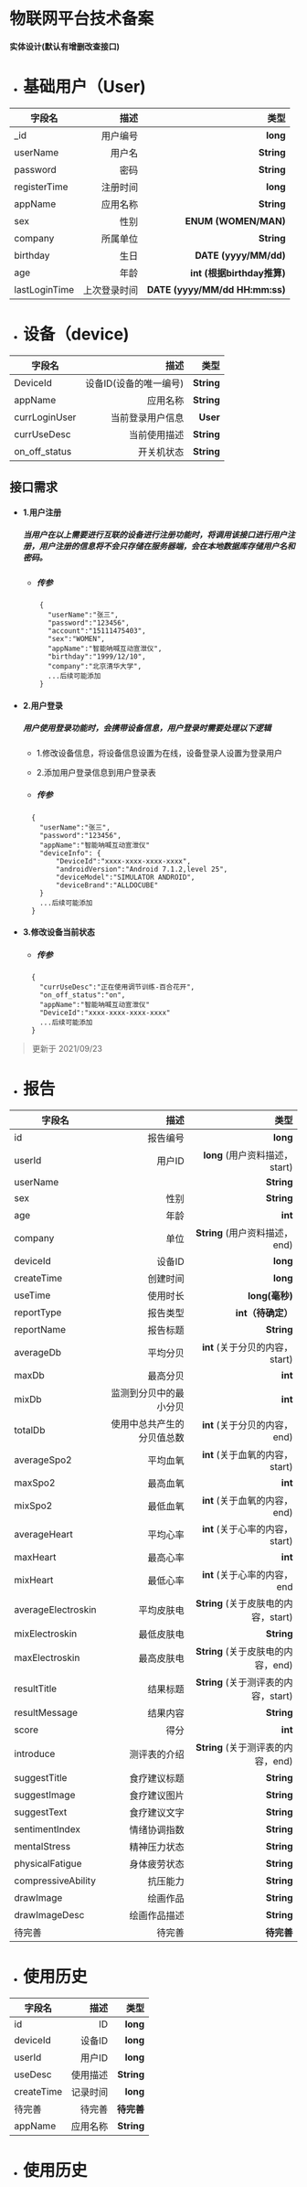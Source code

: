 # 物联网平台技术备案


	
#### 实体设计(默认有增删改查接口)

- # 基础用户（User)

| 字段名|描述|类型|
| --------- | -----:| -----:|
|_id|用户编号|**long**|
|userName|用户名|**String**|
|password|密码|**String**|
|registerTime|注册时间|**long**|
|appName|应用名称|**String**|
|sex|性别|**ENUM (WOMEN/MAN)**|
|company|所属单位|**String**|
|birthday|生日|**DATE (yyyy/MM/dd)**|
|age|年龄|**int (根据birthday推算)**|
|lastLoginTime|上次登录时间|**DATE (yyyy/MM/dd HH:mm:ss)**|


- # 设备（device)

| 字段名|描述|类型|
| --------- | -----:| -----:|
|DeviceId|设备ID(设备的唯一编号)|**String**|
|appName|应用名称|**String**|
|currLoginUser|当前登录用户信息|**User**|
|currUseDesc|当前使用描述|**String**|
|on_off_status|开关机状态|**String**|

	
## 接口需求

- #### 1.用户注册
  ##### 当用户在以上需要进行互联的设备进行注册功能时，将调用该接口进行用户注册，用户注册的信息将不会只存储在服务器端，会在本地数据库存储用户名和密码。
  
  - ##### 传参
  
  ```
	  {
		"userName":"张三",
		"password":"123456",
		"account":"15111475403",
		"sex":"WOMEN",
		"appName":"智能呐喊互动宣泄仪",
		"birthday":"1999/12/10",
		"company":"北京清华大学",
		...后续可能添加
	  }
  ```

- #### 2.用户登录
	##### 用户使用登录功能时，会携带设备信息，用户登录时需要处理以下逻辑
	- 1.修改设备信息，将设备信息设置为在线，设备登录人设置为登录用户
	- 2.添加用户登录信息到用户登录表

	- ##### 传参

	```
	  {
		"userName":"张三",
		"password":"123456",
		"appName":"智能呐喊互动宣泄仪"
		"deviceInfo": {
			"DeviceId":"xxxx-xxxx-xxxx-xxxx",
			"androidVersion":"Android 7.1.2,level 25",
			"deviceModel":"SIMULATOR ANDROID",
			"deviceBrand":"ALLDOCUBE"
		}
		...后续可能添加
	  }
	```


- #### 3.修改设备当前状态

	- ##### 传参

	```
	  {
		"currUseDesc":"正在使用调节训练-百合花开",
		"on_off_status":"on",
		"appName":"智能呐喊互动宣泄仪"
		"DeviceId":"xxxx-xxxx-xxxx-xxxx"
		...后续可能添加
	  }
	``` 
	

> 更新于 2021/09/23


- # 报告


| 字段名|描述|类型|
| --------- | -----:| -----:|
|id|报告编号|**long**|
|userId|用户ID|**long** (用户资料描述，start)|
|userName||**String**|
|sex|性别|**String**|
|age|年龄|**int**|
|company|单位|**String** (用户资料描述，end)|
|deviceId|设备ID|**long**|
|createTime|创建时间|**long**|
|useTime|使用时长|**long(毫秒)**|
|reportType|报告类型|**int（待确定）**|
|reportName|报告标题|**String**|
|averageDb|平均分贝|**int**  (关于分贝的内容，start)|
|maxDb|最高分贝|**int**|
|mixDb|监测到分贝中的最小分贝|**int**|
|totalDb|使用中总共产生的分贝值总数|**int**   (关于分贝的内容，end)|
|averageSpo2|平均血氧|**int** (关于血氧的内容，start)|
|maxSpo2|最高血氧|**int**|
|mixSpo2|最低血氧|**int**  (关于血氧的内容，end)|
|averageHeart|平均心率|**int** (关于心率的内容，start)|
|maxHeart|最高心率|**int**|
|mixHeart|最低心率|**int**  (关于心率的内容，end|
|averageElectroskin|平均皮肤电|**String**   (关于皮肤电的内容，start)|
|mixElectroskin|最低皮肤电|**String**|
|maxElectroskin|最高皮肤电|**String**  (关于皮肤电的内容，end)|
|resultTitle|结果标题|**String**  (关于测评表的内容，start)|
|resultMessage|结果内容|**String**|
|score|得分|**int**|
|introduce|测评表的介绍|**String**  (关于测评表的内容，end)|
|suggestTitle|食疗建议标题|**String**|
|suggestImage|食疗建议图片|**String**|
|suggestText|食疗建议文字|**String**|
|sentimentIndex|情绪协调指数|**String**|
|mentalStress|精神压力状态|**String**|
|physicalFatigue|身体疲劳状态|**String**|
|compressiveAbility|抗压能力|**String**|
|drawImage|绘画作品|**String**|
|drawImageDesc|绘画作品描述|**String**|
|待完善|待完善|**待完善**|


- # 使用历史


| 字段名|描述|类型|
| --------- | -----:| -----:|
|id|ID|**long**|
|deviceId|设备ID|**long**|
|userId|用户ID|**long**|
|useDesc|使用描述|**String**|
|createTime|记录时间|**long**|
|待完善|待完善|**待完善**|
|appName|应用名称|**String**|


- # 使用历史

